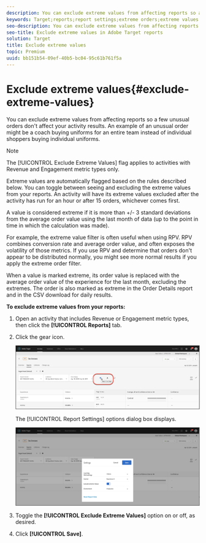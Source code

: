 ```yaml
---
description: You can exclude extreme values from affecting reports so a few unusual orders don't affect your activity results. An example of an unusual order might be a coach buying uniforms for an entire team instead of individual shoppers buying individual uniforms.
keywords: Target;reports;report settings;extreme orders;extreme values
seo-description: You can exclude extreme values from affecting reports in Adobe Target so a few unusual orders don't affect your activity results. An example of an unusual order might be a coach buying uniforms for an entire team instead of individual shoppers buying individual uniforms.
seo-title: Exclude extreme values in Adobe Target reports
solution: Target
title: Exclude extreme values
topic: Premium
uuid: bb151b54-09ef-40b5-bc04-95c61b761f5a
---
```


# Exclude extreme values{#exclude-extreme-values}

You can exclude extreme values from affecting reports so a few unusual orders don't affect your activity results. An example of an unusual order might be a coach buying uniforms for an entire team instead of individual shoppers buying individual uniforms.

>[!NOTE]
>
>The [!UICONTROL Exclude Extreme Values] flag applies to activities with Revenue and Engagement metric types only.

Extreme values are automatically flagged based on the rules described below. You can toggle between seeing and excluding the extreme values from your reports. An activity will have its extreme values excluded after the activity has run for an hour or after 15 orders, whichever comes first.

A value is considered extreme if it is more than +/- 3 standard deviations from the average order value using the last month of data (up to the point in time in which the calculation was made).

For example, the extreme value filter is often useful when using RPV. RPV combines conversion rate and average order value, and often exposes the volatility of those metrics. If you use RPV and determine that orders don't appear to be distributed normally, you might see more normal results if you apply the extreme order filter.

When a value is marked extreme, its order value is replaced with the average order value of the experience for the last month, excluding the extremes. The order is also marked as extreme in the Order Details report and in the CSV download for daily results.

**To exclude extreme values from your reports:** 

1. Open an activity that includes Revenue or Engagement metric types, then click the **[!UICONTROL Reports]** tab.
1. Click the gear icon.

   ![Report settings](/help/c-reports/c-report-settings/assets/report-settings-gear-icon.png)

   The [!UICONTROL Report Settings] options dialog box displays.

   ![Step Result](assets/exclude_extreme_values.png)

1. Toggle the **[!UICONTROL Exclude Extreme Values]** option on or off, as desired.
1. Click **[!UICONTROL Save]**.
